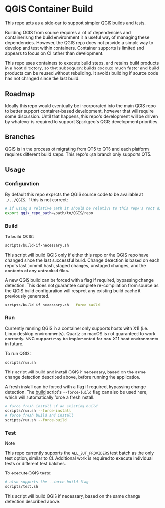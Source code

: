 # QGIS Container Build

This repo acts as a side-car to support simpler QGIS builds and tests.

Building QGIS from source requires a lot of dependencies and containerising the build environment is a useful way of managing these dependencies. However, the QGIS repo does not provide a simple way to develop and test within containers. Container supports is limited and appears to focus on CI rather than development.

This repo uses containers to execute build steps, and retains build products in a host directory, so that subsequent builds execute much faster and build products can be reused without rebuilding. It avoids building if source code has not changed since the last build.

## Roadmap

Ideally this repo would eventually be incorporated into the main QGIS repo to better support container-based development, however that will require some discussion. Until that happens, this repo's development will be driven by whatever is required to support Sparkgeo's QGIS development priorities.

## Branches

QGIS is in the process of migrating from QT5 to QT6 and each platform requires different build steps. This repo's `qt5` branch only supports QT5.

## Usage

### Configuration

By default this repo expects the QGIS source code to be available at `./../QGIS`. If this is not correct:

```sh
# if using a relative path it should be relative to this repo's root directory
export qgis_repo_path=/path/to/QGIS/repo
```

### Build

To build QGIS:

```sh
scripts/build-if-necessary.sh
```

This script will build QGIS only if either this repo or the QGIS repo have changed since the last successful build. Change detection is based on each repo's last commit hash, staged changes, unstaged changes, and the contents of any untracked files.

A new QGIS build can be forced with a flag if required, bypassing change detection. This does not guarantee complete re-compilation from source as the QGIS build configuration will respect any existing build cache it previously generated.

```sh
scripts/build-if-necessary.sh --force-build
```

### Run

Currently running QGIS in a container only supports hosts with X11 (i.e. Linux desktop environments). Quartz on macOS is not guaranteed to work correctly. VNC support may be implemented for non-X11 host environments in future. 

To run QGIS:

```sh
scripts/run.sh
```

This script will build and install QGIS if necessary, based on the same change detection described above, before running the application. 

A fresh install can be forced with a flag if required, bypassing change detection. The [build](#build) script's `--force-build` flag can also be used here, which will automatically force a fresh install.

```sh
# force fresh install of an existing build
scripts/run.sh --force-install
# force fresh build and install
scripts/run.sh --force-build
```

### Test

> [!NOTE]
> This repo currently supports the `ALL_BUT_PROVIDERS` test batch as the only test option, similar to CI. Additional work is required to execute individual tests or different test batches.

To execute QGIS tests:

```sh
# also supports the --force-build flag
scripts/test.sh
```

This script will build QGIS if necessary, based on the same change detection described above.
